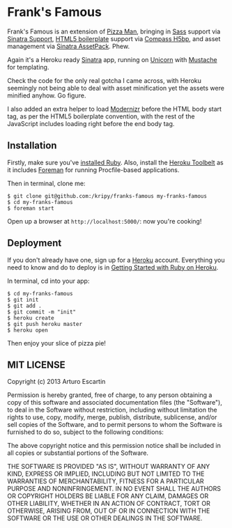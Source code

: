 # Frank's Famous

Frank's Famous is an extension of [Pizza Man](https://github.com/kripy/pizza-man), bringing in [Sass](http://sass-lang.com/) support via [Sinatra Support](https://github.com/sinefunc/sinatra-support/), [HTML5 boilerplate](http://html5boilerplate.com/) support via [Compass H5bp](https://github.com/sporkd/compass-h5bp), and asset management via [Sinatra AssetPack](https://github.com/rstacruz/sinatra-assetpack). Phew. 

Again it's a Heroku ready [Sinatra](http://www.sinatrarb.com/) app, running on [Unicorn](http://unicorn.bogomips.org/) with  [Mustache](http://mustache.github.io/) for templating.

Check the code for the only real gotcha I came across, with Heroku seemingly not being able to deal with asset minification yet the assets were minified anyhow. Go figure.

I also added an extra helper to load [Modernizr](http://modernizr.com/) before the HTML body start tag, as per the HTML5 boilerplate convention, with the rest of the JavaScript includes loading right before the end body tag.

## Installation

Firstly, make sure you've [installed Ruby](http://www.ruby-lang.org/en/). Also, install the [Heroku Toolbelt](https://toolbelt.heroku.com/) as it includes [Foreman](https://github.com/ddollar/foreman) for running Procfile-based applications.

Then in terminal, clone me:

```
$ git clone git@github.com:/kripy/franks-famous my-franks-famous
$ cd my-franks-famous
$ foreman start
```

Open up a browser at ```http://localhost:5000/```: now you're cooking!

## Deployment

If you don't already have one, sign up for a [Heroku](https://www.heroku.com/) account. Everything you need to know and do to deploy is in [Getting Started with Ruby on Heroku](https://devcenter.heroku.com/articles/ruby).

In terminal, cd into your app:

```
$ cd my-franks-famous
$ git init
$ git add .
$ git commit -m "init"
$ heroku create
$ git push heroku master
$ heroku open
```

Then enjoy your slice of pizza pie!

## MIT LICENSE

Copyright (c) 2013 Arturo Escartin

Permission is hereby granted, free of charge, to any person obtaining a copy of this software and associated documentation files (the "Software"), to deal in the Software without restriction, including without limitation the rights to use, copy, modify, merge, publish, distribute, sublicense, and/or sell copies of the Software, and to permit persons to whom the Software is furnished to do so, subject to the following conditions:

The above copyright notice and this permission notice shall be included in all copies or substantial portions of the Software.

THE SOFTWARE IS PROVIDED "AS IS", WITHOUT WARRANTY OF ANY KIND, EXPRESS OR IMPLIED, INCLUDING BUT NOT LIMITED TO THE WARRANTIES OF MERCHANTABILITY, FITNESS FOR A PARTICULAR PURPOSE AND NONINFRINGEMENT. IN NO EVENT SHALL THE AUTHORS OR COPYRIGHT HOLDERS BE LIABLE FOR ANY CLAIM, DAMAGES OR OTHER LIABILITY, WHETHER IN AN ACTION OF CONTRACT, TORT OR OTHERWISE, ARISING FROM, OUT OF OR IN CONNECTION WITH THE SOFTWARE OR THE USE OR OTHER DEALINGS IN THE SOFTWARE.